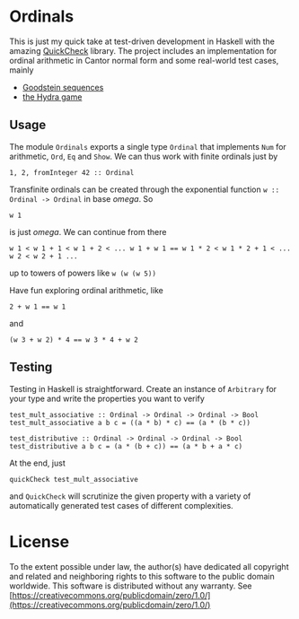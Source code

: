 # Ordinals

This is just my quick take at test-driven development in Haskell with the amazing [QuickCheck](http://book.realworldhaskell.org/read/testing-and-quality-assurance.html) library. The project includes an implementation for ordinal arithmetic in Cantor normal form and some real-world test cases, mainly

* [Goodstein sequences](https://en.wikipedia.org/wiki/Goodstein%27s_theorem)
* [the Hydra game](http://math.andrej.com/2008/02/02/the-hydra-game/)

## Usage

The module `Ordinals` exports a single type `Ordinal` that implements `Num` for arithmetic, `Ord`, `Eq` and `Show`. We can thus work with finite ordinals just by

    1, 2, fromInteger 42 :: Ordinal

Transfinite ordinals can be created through the exponential function `w :: Ordinal -> Ordinal` in base *omega*. So

    w 1 

is just *omega*. We can continue from there 

    w 1 < w 1 + 1 < w 1 + 2 < ... w 1 + w 1 == w 1 * 2 < w 1 * 2 + 1 < ... w 2 < w 2 + 1 ...

up to towers of powers like `w (w (w 5))` 

Have fun exploring ordinal arithmetic, like

    2 + w 1 == w 1

and

    (w 3 + w 2) * 4 == w 3 * 4 + w 2

## Testing

Testing in Haskell is straightforward. Create an instance of `Arbitrary` for your type and write the properties you want to verify


    test_mult_associative :: Ordinal -> Ordinal -> Ordinal -> Bool
    test_mult_associative a b c = ((a * b) * c) == (a * (b * c))
    
    test_distributive :: Ordinal -> Ordinal -> Ordinal -> Bool
    test_distributive a b c = (a * (b + c)) == (a * b + a * c)

At the end, just

    quickCheck test_mult_associative

and `QuickCheck` will scrutinize the given property with a variety of automatically generated test cases of different complexities.



# License

To the extent possible under law, the author(s) have dedicated all copyright and related and neighboring rights to this software to the public domain worldwide. This software is distributed without any warranty. See [https://creativecommons.org/publicdomain/zero/1.0/](https://creativecommons.org/publicdomain/zero/1.0/)